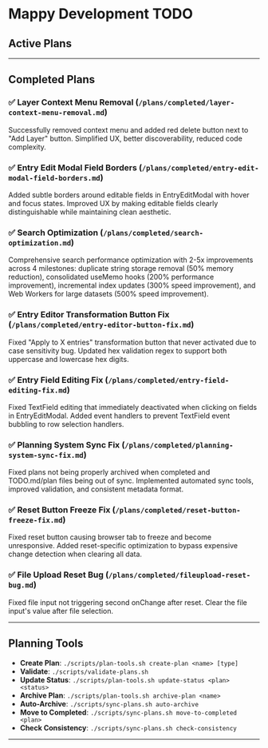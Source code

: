 # Mappy Development TODO

## Active Plans

---

## Completed Plans

### ✅ Layer Context Menu Removal (`/plans/completed/layer-context-menu-removal.md`)
Successfully removed context menu and added red delete button next to "Add Layer" button. Simplified UX, better discoverability, reduced code complexity.

### ✅ Entry Edit Modal Field Borders (`/plans/completed/entry-edit-modal-field-borders.md`)
Added subtle borders around editable fields in EntryEditModal with hover and focus states. Improved UX by making editable fields clearly distinguishable while maintaining clean aesthetic.

### ✅ Search Optimization (`/plans/completed/search-optimization.md`)
Comprehensive search performance optimization with 2-5x improvements across 4 milestones: duplicate string storage removal (50% memory reduction), consolidated useMemo hooks (200% performance improvement), incremental index updates (300% speed improvement), and Web Workers for large datasets (500% speed improvement).

### ✅ Entry Editor Transformation Button Fix (`/plans/completed/entry-editor-button-fix.md`)
Fixed "Apply to X entries" transformation button that never activated due to case sensitivity bug. Updated hex validation regex to support both uppercase and lowercase hex digits.

### ✅ Entry Field Editing Fix (`/plans/completed/entry-field-editing-fix.md`)
Fixed TextField editing that immediately deactivated when clicking on fields in EntryEditModal. Added event handlers to prevent TextField event bubbling to row selection handlers.

### ✅ Planning System Sync Fix (`/plans/completed/planning-system-sync-fix.md`)
Fixed plans not being properly archived when completed and TODO.md/plan files being out of sync. Implemented automated sync tools, improved validation, and consistent metadata format.

### ✅ Reset Button Freeze Fix (`/plans/completed/reset-button-freeze-fix.md`)
Fixed reset button causing browser tab to freeze and become unresponsive. Added reset-specific optimization to bypass expensive change detection when clearing all data.

### ✅ File Upload Reset Bug (`/plans/completed/fileupload-reset-bug.md`)
Fixed file input not triggering second onChange after reset. Clear the file input's value after file selection.

---

## Planning Tools
- **Create Plan**: `./scripts/plan-tools.sh create-plan <name> [type]`
- **Validate**: `./scripts/validate-plans.sh`
- **Update Status**: `./scripts/plan-tools.sh update-status <plan> <status>`
- **Archive Plan**: `./scripts/plan-tools.sh archive-plan <name>`
- **Auto-Archive**: `./scripts/sync-plans.sh auto-archive`
- **Move to Completed**: `./scripts/sync-plans.sh move-to-completed <plan>`
- **Check Consistency**: `./scripts/sync-plans.sh check-consistency`

---

